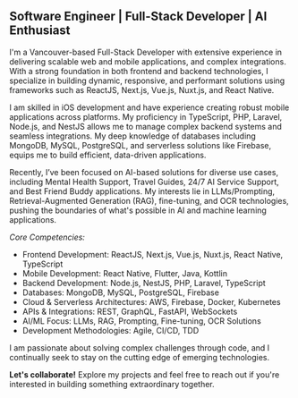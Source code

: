 ## Software Engineer | Full-Stack Developer | AI Enthusiast

I'm a Vancouver-based Full-Stack Developer with extensive experience in delivering scalable web and mobile applications, and complex integrations. With a strong foundation in both frontend and backend technologies, I specialize in building dynamic, responsive, and performant solutions using frameworks such as ReactJS, Next.js, Vue.js, Nuxt.js, and React Native.

I am skilled in iOS development and have experience creating robust mobile applications across platforms. My proficiency in TypeScript, PHP, Laravel, Node.js, and NestJS allows me to manage complex backend systems and seamless integrations. My deep knowledge of databases including MongoDB, MySQL, PostgreSQL, and serverless solutions like Firebase, equips me to build efficient, data-driven applications.

Recently, I’ve been focused on AI-based solutions for diverse use cases, including Mental Health Support, Travel Guides, 24/7 AI Service Support, and Best Friend Buddy applications. My interests lie in LLMs/Prompting, Retrieval-Augmented Generation (RAG), fine-tuning, and OCR technologies, pushing the boundaries of what's possible in AI and machine learning applications.

*Core Competencies:*
- Frontend Development: ReactJS, Next.js, Vue.js, Nuxt.js, React Native, TypeScript
- Mobile Development: React Native, Flutter, Java, Kottlin
- Backend Development: Node.js, NestJS, PHP, Laravel, TypeScript
- Databases: MongoDB, MySQL, PostgreSQL, Firebase
- Cloud & Serverless Architectures: AWS, Firebase, Docker, Kubernetes
- APIs & Integrations: REST, GraphQL, FastAPI, WebSockets
- AI/ML Focus: LLMs, RAG, Prompting, Fine-tuning, OCR Solutions
- Development Methodologies: Agile, CI/CD, TDD

I am passionate about solving complex challenges through code, and I continually seek to stay on the cutting edge of emerging technologies.

**Let's collaborate!**
Explore my projects and feel free to reach out if you're interested in building something extraordinary together.
